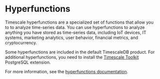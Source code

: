 # Hyperfunctions
Timescale hyperfunctions are a specialized set of functions that allow you to to
analyze time-series data. You can use hyperfunctions to analyze anything you
have stored as time-series data, including IoT devices, IT systems, marketing
analytics, user behavior, financial metrics, and cryptocurrency.

Some hyperfunctions are included in the default TimescaleDB product. For
additional hyperfunctions, you need to install the
[Timescale Toolkit][install-toolkit] PostgreSQL extension.

For more information, see the [hyperfunctions documentation][hyperfunctions-howto].


[hyperfunctions-howto]: timescaledb/:currentVersion:/how-to-guides/hyperfunctions/
[install-toolkit]: timescaledb/:currentVersion:/how-to-guides/hyperfunctions/install-toolkit/
